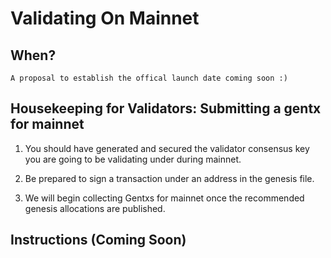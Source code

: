 # Validating On Mainnet
## When? 
`A proposal to establish the offical launch date coming soon :)`

## Housekeeping for Validators: Submitting a gentx for mainnet
1. You should have generated and secured the validator consensus key you are going to be validating under during mainnet.

2. Be prepared to sign a transaction under an address in the genesis file.

3. We will begin collecting Gentxs for mainnet once the recommended genesis allocations are published.

## Instructions (Coming Soon)